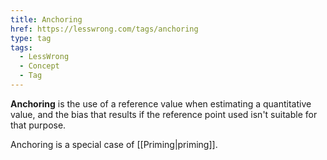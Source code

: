 ```yaml
---
title: Anchoring
href: https://lesswrong.com/tags/anchoring
type: tag
tags:
  - LessWrong
  - Concept
  - Tag
---
```


**Anchoring** is the use of a reference value when estimating a quantitative value, and the bias that results if the reference point used isn't suitable for that purpose.

Anchoring is a special case of [[Priming|priming]].
